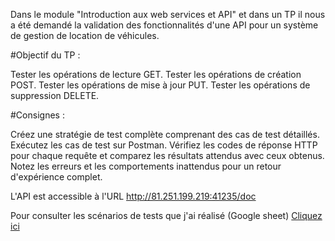 Dans le module "Introduction aux web services et API" et dans un TP il nous a été demandé la validation des fonctionnalités d'une API pour un système de gestion de location de véhicules. 

#Objectif du TP :

Tester les opérations de lecture GET.
Tester les opérations de création POST.
Tester les opérations de mise à jour PUT.
Tester les opérations de suppression DELETE.


#Consignes : 

Créez une stratégie de test complète comprenant des cas de test détaillés.
Exécutez les cas de test sur Postman.
Vérifiez les codes de réponse HTTP pour chaque requête et comparez les résultats attendus avec ceux obtenus.
Notez les erreurs et les comportements inattendus pour un retour d'expérience complet.

L'API est accessible à l'URL http://81.251.199.219:41235/doc



Pour consulter les scénarios de tests que j'ai réalisé  (Google sheet) [Cliquez ici](https://docs.google.com/spreadsheets/d/1HRS_lkFymDEF0G-zT_OSjWwb0k3PUhypqANurQVzRUs/edit?usp=sharing)




